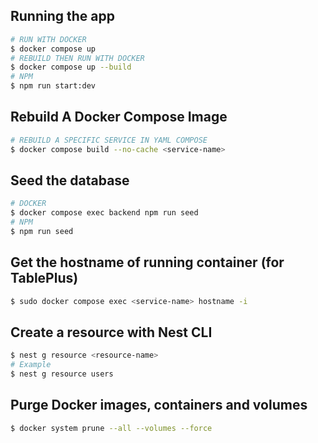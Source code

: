 ## Running the app

```bash
# RUN WITH DOCKER
$ docker compose up
# REBUILD THEN RUN WITH DOCKER
$ docker compose up --build
# NPM
$ npm run start:dev
```

## Rebuild A Docker Compose Image

```bash
# REBUILD A SPECIFIC SERVICE IN YAML COMPOSE
$ docker compose build --no-cache <service-name>
```

## Seed the database

```bash
# DOCKER
$ docker compose exec backend npm run seed
# NPM
$ npm run seed
```

## Get the hostname of running container (for TablePlus)

```bash
$ sudo docker compose exec <service-name> hostname -i
```

## Create a resource with Nest CLI

```bash
$ nest g resource <resource-name>
# Example
$ nest g resource users
```

## Purge Docker images, containers and volumes

```bash
$ docker system prune --all --volumes --force
```
